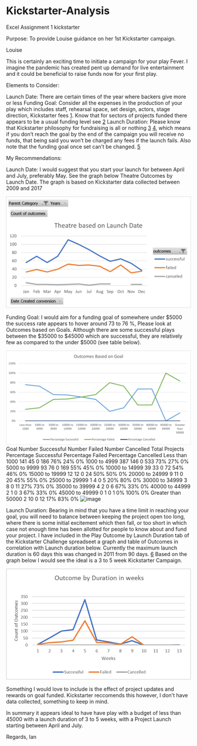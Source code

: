 # Kickstarter-Analysis
Excel Assignment 1 kickstarter

Purpose: To provide Louise guidance on her 1st Kickstarter campaign.

Louise

This is certainly an exciting time to initiate a campaign for your play Fever. I imagine the pandemic has created pent up demand for live entertainment and it could be beneficial to raise funds now for your first play.

Elements to Consider:

Launch Date: There are certain times of the year where backers give more or less
Funding Goal: Consider all the expenses in the production of your play which includes staff, rehearsal space, set design, actors, stage direction, Kickstarter fees [1](https://www.kickstarter.com/help/fees?ref=faq-basics_fees). Know that for sectors of projects funded there appears to be a usual funding level see [2](https://www.kickstarter.com/help/stats?ref=global-footer)
Launch Duration: Please know that Kickstarter philosophy for fundraising is all or nothing [3](https://help.kickstarter.com/hc/en-us/articles/115005028514-What-are-the-basics-) [4](https://www.kickstarter.com/terms-of-use), which means if you don’t reach the goal by the end of the campaign you will receive no funds, that being said you won’t be charged any fees if the launch fails. Also note that the funding goal once set can’t be changed. [5](https://www.kickstarter.com/help/handbook/funding?ref=handbook_rewards)

My Recommendations:

Launch Date: 
I would suggest that you start your launch for between April and July, preferably May. See the graph below Theatre Outcomes by Launch Date. The graph is based on Kickstarter data collected between 2009 and 2017

![Theatre Outcomes by Launch](https://github.com/ianakt/Kickstarter-Analysis/blob/main/Resources/Theatre_Outcomes_vs_Launch.png?raw=true)

 

Funding Goal: 
I would aim for a funding goal of somewhere under $5000 the success rate appears to hover around 73 to 76 %, Please look at Outcomes based on Goals. Although there are some successful plays between the $35000 to $45000 which are successful, they are relatively few as compared to the under $5000 (see table below).

![Outcomes v Goals](https://github.com/ianakt/Kickstarter-Analysis/blob/main/Resources/Outcomes_v_Goals.png?raw=true) 
Goal	Number Successful	Number Failed	Number Cancelled	Total Projects	Percentage Successful	Percentage Failed	Percentage Cancelled
Less than 1000	141	45	0	186	76%	24%	0%
1000 to 4999	387	146	0	533	73%	27%	0%
5000 to 9999	93	76	0	169	55%	45%	0%
10000 to 14999	39	33	0	72	54%	46%	0%
15000 to 19999	12	12	0	24	50%	50%	0%
20000 to 24999	9	11	0	20	45%	55%	0%
25000 to 29999	1	4	0	5	20%	80%	0%
30000 to 34999	3	8	0	11	27%	73%	0%
35000 to 39999	4	2	0	6	67%	33%	0%
40000 to 44999	2	1	0	3	67%	33%	0%
45000 to 49999	0	1	0	1	0%	100%	0%
Greater than 50000	2	10	0	12	17%	83%	0%
![image](https://user-images.githubusercontent.com/68198233/146455503-33565af3-8c60-4b3b-9fc8-a0b9b1a51b3d.png)


 

 

Launch Duration:
Bearing in mind that you have a time limit in reaching your goal, you will need to balance between keeping the project open too long, where there is some initial excitement which then fall, or too short in which case not enough time has been allotted for people to know about and fund your project. I have included in the Play Outcome by Launch Duration tab of the Kickstarter Challenge spreadseet a graph and table of Outcomes in correlation with Launch duration below. Currently the maximum launch duration is 60 days this was changed in 2011 from 90 days. [6](https://www.kickstarter.com/blog/shortening-the-maximum-project-length?ref=pbuild_basics) Based on the graph below I would see the ideal is a 3 to 5 week Kickstarter Campaign.

![Launch Duration and Outcome](https://github.com/ianakt/Kickstarter-Analysis/blob/main/Resources/Outcomes%20by%20Duration.png?raw=true)

Something I would love to include is the effect of project updates and rewards on goal funded. Kickstarter reccomends this however, I don't have data collected, something to keep in mind.

In summary it appears ideal to have have play with a budget of less than 45000 with a launch duration of 3 to 5 weeks, with a Project Launch starting between April and July.

Regards,
Ian

 
 



